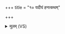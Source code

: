 +++
title = "१० यदीयं हनत्कथम्"

+++
<details><summary>मूलम् (VS)</summary>

यदी॒यं ह॑न॒त्कथं॑ हनत् ॥
</details>